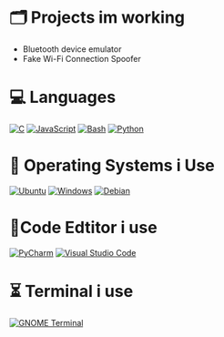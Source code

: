 # 🗂️ Projects im working
- Bluetooth device emulator
- Fake Wi-Fi Connection  Spoofer

# 💻 Languages
[![C](https://img.shields.io/badge/C-00599C?logo=c&logoColor=white)](#)
[![JavaScript](https://img.shields.io/badge/JavaScript-F7DF1E?logo=javascript&logoColor=000)](#)
[![Bash](https://img.shields.io/badge/Bash-4EAA25?logo=gnubash&logoColor=fff)](#)
[![Python](https://img.shields.io/badge/Python-3776AB?logo=python&logoColor=fff)](#)

# 🐧 Operating Systems i Use
[![Ubuntu](https://img.shields.io/badge/Ubuntu-E95420?logo=ubuntu&logoColor=white)](#)
[![Windows](https://custom-icon-badges.demolab.com/badge/Windows-0078D6?logo=windows11&logoColor=white)](#)
[![Debian](https://img.shields.io/badge/Debian-A81D33?logo=debian&logoColor=fff)](#)

# 📝Code Edtitor i use
[![PyCharm](https://img.shields.io/badge/PyCharm-000?logo=pycharm&logoColor=fff)](#)
[![Visual Studio Code](https://custom-icon-badges.demolab.com/badge/Visual%20Studio%20Code-0078d7.svg?logo=vsc&logoColor=white)](#)

# ⏳ Terminal i use
[![GNOME Terminal](https://img.shields.io/badge/GNOME%20Terminal-241F31?logo=gnometerminal&logoColor=fff)](#)
